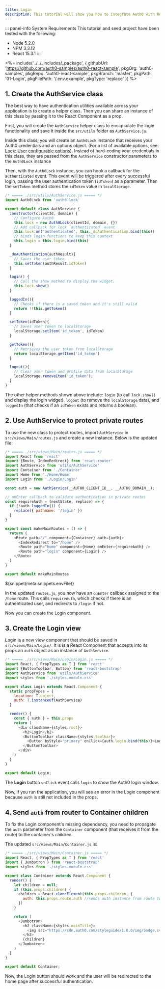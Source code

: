 ```yaml
---
title: Login
description: This tutorial will show you how to integrate Auth0 with ReactJS to add authentication and authorization to your web app.
---
```


::: panel-info System Requirements
This tutorial and seed project have been tested with the following:
* Node 5.2.0
* NPM 3.3.12
* React 15.3.1
:::

<%= include('../../_includes/_package', {
  githubUrl: 'https://github.com/auth0-samples/auth0-react-sample',
  pkgOrg: 'auth0-samples',
  pkgRepo: 'auth0-react-sample',
  pkgBranch: 'master',
  pkgPath: '01-Login',
  pkgFilePath: '/.env.example',
  pkgType: 'replace'
}) %>

## 1. Create the AuthService class

The best way to have authentication utilities available across your application is to create a helper class. Then you can share an instance of this class by passing it to the React Component as a prop.

First, you will create the `AuthService` helper class to encapsulate the login functionality and save it inside the `src/utils` folder as `AuthService.js`.

Inside this class, you will create an `Auth0Lock` instance that receives your Auth0 credentials and an options object. (For a list of  available options, see: [Lock: User configurable options](/libraries/lock/v10/customization)). Instead of hard-coding your credentials in this class, they are passed from the `AuthService` constructor parameters to the `Auth0Lock` instance

Then, with the `Auth0Lock` instance, you can hook a callback for the `authenticated` event. This event will be triggered after every successful login, passing the user authentication token (`idToken`) as a parameter. Then the `setToken` method stores the `idToken` value in `localStorage`.

```javascript
/* ===== ./src/utils/AuthService.js ===== */
import Auth0Lock from 'auth0-lock'

export default class AuthService {
  constructor(clientId, domain) {
    // Configure Auth0
    this.lock = new Auth0Lock(clientId, domain, {})
    // Add callback for lock `authenticated` event
    this.lock.on('authenticated', this._doAuthentication.bind(this))
    // binds login functions to keep this context
    this.login = this.login.bind(this)
  }

  _doAuthentication(authResult){
    // Saves the user token
    this.setToken(authResult.idToken)
  }

  login() {
    // Call the show method to display the widget.
    this.lock.show()
  }

  loggedIn(){
    // Checks if there is a saved token and it's still valid
    return !!this.getToken()
  }

  setToken(idToken){
    // Saves user token to localStorage
    localStorage.setItem('id_token', idToken)
  }

  getToken(){
    // Retrieves the user token from localStorage
    return localStorage.getItem('id_token')
  }

  logout(){
    // Clear user token and profile data from localStorage
    localStorage.removeItem('id_token');
  }
}
```

The other helper methods shown above include: `login` (to call `lock.show()` and display the login widget), `logout` (to remove the `localStorage` data), and `loggedIn` (that checks if an `idToken` exists and returns a boolean).

## 2. Use AuthService to protect private routes

To use the new class to protect routes, import `AuthService` in `src/views/Main/routes.js` and create a new instance. Below is the updated file:

```javascript
/* ===== ./src/views/Main/routes.js ===== */
import React from 'react'
import {Route, IndexRedirect} from 'react-router'
import AuthService from 'utils/AuthService'
import Container from './Container'
import Home from './Home/Home'
import Login from './Login/Login'

const auth = new AuthService(__AUTH0_CLIENT_ID__, __AUTH0_DOMAIN__);

// onEnter callback to validate authentication in private routes
const requireAuth = (nextState, replace) => {
  if (!auth.loggedIn()) {
    replace({ pathname: '/login' })
  }
}

export const makeMainRoutes = () => {
  return (
    <Route path="/" component={Container} auth={auth}>
      <IndexRedirect to="/home" />
      <Route path="home" component={Home} onEnter={requireAuth} />
      <Route path="login" component={Login} />
    </Route>
  )
}

export default makeMainRoutes
```
${snippet(meta.snippets.envFile)}

In the updated `routes.js`, you now have an `onEnter` callback assigned to the `/home` route. This calls `requireAuth`, which checks if there is an authenticated user, and redirects to `/login` if not. 

Now you can create the Login component.

## 3. Create the Login view

Login is a new view component that should be saved in `src/views/Main/Login/`. It is is a React Component that accepts into its props an `auth` object as an instance of `AuthService`.

```javascript
/* ===== ./src/views/Main/Login/Login.js ===== */
import React, { PropTypes as T } from 'react'
import {ButtonToolbar, Button} from 'react-bootstrap'
import AuthService from 'utils/AuthService'
import styles from './styles.module.css'

export class Login extends React.Component {
  static propTypes = {
    location: T.object,
    auth: T.instanceOf(AuthService)
  }

  render() {
    const { auth } = this.props
    return (
      <div className={styles.root}>
        <h2>Login</h2>
        <ButtonToolbar className={styles.toolbar}>
          <Button bsStyle="primary" onClick={auth.login.bind(this)}>Login</Button>
        </ButtonToolbar>
      </div>
    )
  }
}

export default Login;
```

The **Login** button `onClick` event calls `login` to show the Auth0 login window.

Now, if you run the application, you will see an error in the Login component because `auth` is still not included in the props.

## 4. Send `auth` from router to Container children

To fix the Login component's missing dependency, you need to propagate the `auth` parameter from the `Container` component (that receives it from the route) to the container's children. 

The updated `src/views/Main/Container.js` is:

```javascript
/* ===== ./src/views/Main/Container.js ===== */
import React, { PropTypes as T } from 'react'
import { Jumbotron } from 'react-bootstrap'
import styles from './styles.module.css'

export class Container extends React.Component {
  render() {
    let children = null;
    if (this.props.children) {
      children = React.cloneElement(this.props.children, {
        auth: this.props.route.auth //sends auth instance from route to children
      })
    }

    return (
      <Jumbotron>
        <h2 className={styles.mainTitle}>
          <img src="https://cdn.auth0.com/styleguide/1.0.0/img/badge.svg" />
        </h2>
        {children}
      </Jumbotron>
    )
  }
}

export default Container;
```

Now, the Login button should work and the user will be redirected to the home page after successful authentication.

